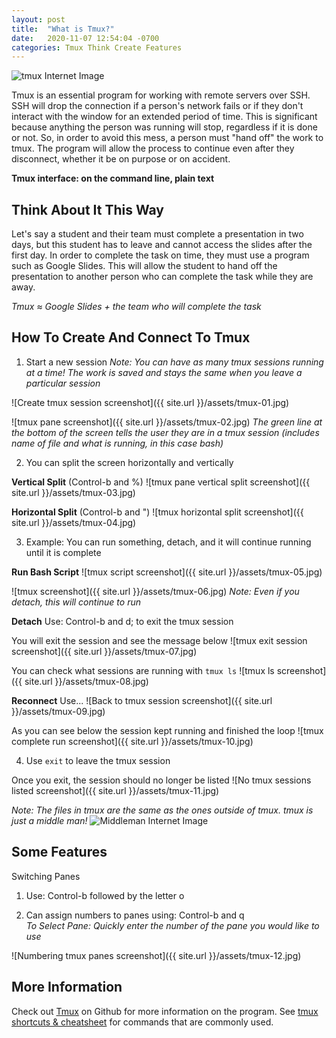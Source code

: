 ```yaml
---
layout: post
title:  "What is Tmux?"
date:   2020-11-07 12:54:04 -0700
categories: Tmux Think Create Features
---
```

![tmux Internet Image](https://github.com/tmux/tmux/raw/master/logo/tmux-logo-medium.png?raw=true)

Tmux is an essential program for working with remote servers over SSH. SSH will drop the connection if a person's network fails or if they don't interact with the window for an extended period of time. This is significant because anything the person was running will stop, regardless if it is done or not. So, in order to avoid this mess, a person must "hand off" the work to tmux. The program will allow the process to continue even after they disconnect, whether it be on purpose or on accident.

**Tmux interface: on the command line, plain text**


## Think About It This Way
Let's say a student and their team must complete a presentation in two days, but this student has to leave and cannot access the slides after the first day. In order to complete the task on time, they must use a program such as Google Slides. This will allow the student to hand off the presentation to another person who can complete the task while they are away.

*Tmux ≈ Google Slides + the team who will complete the task*


## How To Create And Connect To Tmux

1) Start a new session
*Note: You can have as many tmux sessions running at a time! The work is saved and stays the same when you leave a particular session*

![Create tmux session screenshot]({{ site.url }}/assets/tmux-01.jpg)

![tmux pane screenshot]({{ site.url }}/assets/tmux-02.jpg)
*The green line at the bottom of the screen tells the user they are in a tmux session (includes name of file and what is running, in this case bash)*

2) You can split the screen horizontally and vertically

__Vertical Split__ (Control-b and %)
![tmux pane vertical split screenshot]({{ site.url }}/assets/tmux-03.jpg)

__Horizontal Split__ (Control-b and ")
![tmux horizontal split screenshot]({{ site.url }}/assets/tmux-04.jpg)

3) Example: You can run something, detach, and it will continue running until it is complete

__Run Bash Script__
![tmux script screenshot]({{ site.url }}/assets/tmux-05.jpg)

![tmux screenshot]({{ site.url }}/assets/tmux-06.jpg)
*Note: Even if you detach, this will continue to run*

__Detach__
Use: Control-b and d; to exit the tmux session

You will exit the session and see the message below
![tmux exit session screenshot]({{ site.url }}/assets/tmux-07.jpg)

You can check what sessions are running with `tmux ls`
![tmux ls screenshot]({{ site.url }}/assets/tmux-08.jpg)

__Reconnect__
Use...
![Back to tmux session screenshot]({{ site.url }}/assets/tmux-09.jpg)

As you can see below the session kept running and finished the loop
![tmux complete run screenshot]({{ site.url }}/assets/tmux-10.jpg)

4) Use `exit` to leave the tmux session

Once you exit, the session should no longer be listed
![No tmux sessions listed screenshot]({{ site.url }}/assets/tmux-11.jpg)

*Note: The files in tmux are the same as the ones outside of tmux. tmux is just a middle man!*
![Middleman Internet Image](https://mk0industcomhmhlrip6.kinstacdn.com/wp-content/uploads/2015/02/middleman.jpg)


## Some Features

Switching Panes

1) Use: Control-b followed by the letter o

2) Can assign numbers to panes using: Control-b and q     
*To Select Pane: Quickly enter the number of the pane you would like to use*

![Numbering tmux panes screenshot]({{ site.url }}/assets/tmux-12.jpg)


## More Information
Check out [Tmux][github-tmux] on Github for more information on the program. See [tmux shortcuts & cheatsheet][tmux-shortcuts-cheatsheet] for commands that are commonly used.

[github-tmux]: https://github.com/tmux/tmux/wiki
[tmux-shortcuts-cheatsheet]: https://gist.github.com/MohamedAlaa/2961058
